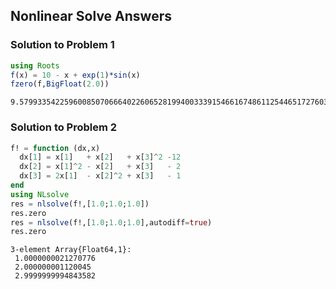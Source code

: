 
## Nonlinear Solve Answers

### Solution to Problem 1


```julia
using Roots
f(x) = 10 - x + exp(1)*sin(x)
fzero(f,BigFloat(2.0))
```




    9.579933542259600850706664022606528199400333915466167486112544651727603280614496



### Solution to Problem 2


```julia
f! = function (dx,x)
  dx[1] = x[1]   + x[2]   + x[3]^2 -12
  dx[2] = x[1]^2 - x[2]   + x[3]   - 2
  dx[3] = 2x[1]  - x[2]^2 + x[3]   - 1
end
using NLsolve
res = nlsolve(f!,[1.0;1.0;1.0])
res.zero
res = nlsolve(f!,[1.0;1.0;1.0],autodiff=true)
res.zero
```




    3-element Array{Float64,1}:
     1.0000000021270776
     2.000000001120045 
     2.9999999994843582


